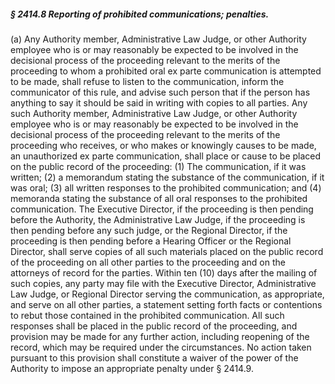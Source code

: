 ##### § 2414.8 Reporting of prohibited communications; penalties. #####

(a) Any Authority member, Administrative Law Judge, or other Authority employee who is or may reasonably be expected to be involved in the decisional process of the proceeding relevant to the merits of the proceeding to whom a prohibited oral ex parte communication is attempted to be made, shall refuse to listen to the communication, inform the communicator of this rule, and advise such person that if the person has anything to say it should be said in writing with copies to all parties. Any such Authority member, Administrative Law Judge, or other Authority employee who is or may reasonably be expected to be involved in the decisional process of the proceeding relevant to the merits of the proceeding who receives, or who makes or knowingly causes to be made, an unauthorized ex parte communication, shall place or cause to be placed on the public record of the proceeding: (1) The communication, if it was written; (2) a memorandum stating the substance of the communication, if it was oral; (3) all written responses to the prohibited communication; and (4) memoranda stating the substance of all oral responses to the prohibited communication. The Executive Director, if the proceeding is then pending before the Authority, the Administrative Law Judge, if the proceeding is then pending before any such judge, or the Regional Director, if the proceeding is then pending before a Hearing Officer or the Regional Director, shall serve copies of all such materials placed on the public record of the proceeding on all other parties to the proceeding and on the attorneys of record for the parties. Within ten (10) days after the mailing of such copies, any party may file with the Executive Director, Administrative Law Judge, or Regional Director serving the communication, as appropriate, and serve on all other parties, a statement setting forth facts or contentions to rebut those contained in the prohibited communication. All such responses shall be placed in the public record of the proceeding, and provision may be made for any further action, including reopening of the record, which may be required under the circumstances. No action taken pursuant to this provision shall constitute a waiver of the power of the Authority to impose an appropriate penalty under § 2414.9.